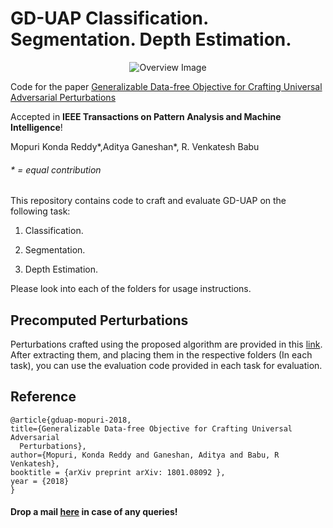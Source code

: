 # GD-UAP   Classification. Segmentation. Depth Estimation.

<center> <img src="GD-UAP-overview-latest-variation.png" alt="Overview Image"> </center>
  
Code for the paper [Generalizable Data-free Objective for Crafting Universal Adversarial Perturbations](https://arxiv.org/abs/1801.08092)

Accepted in **IEEE Transactions on Pattern Analysis and Machine Intelligence**!

Mopuri Konda Reddy*,Aditya Ganeshan*, R. Venkatesh Babu

###### * = equal contribution 

This repository contains code to craft and evaluate GD-UAP on the following task:

1) Classification.

2) Segmentation.

3) Depth Estimation.

Please look into each of the folders for usage instructions.

## Precomputed Perturbations

Perturbations crafted using the proposed algorithm are provided in this [link](https://www.dropbox.com/s/ixjzg4itx10nhid/perturbations.tar.gz?dl=0). After extracting them, and placing them in the respective folders (In each task), you can use the evaluation code provided in each task for evaluation.

## Reference

```
@article{gduap-mopuri-2018,
title={Generalizable Data-free Objective for Crafting Universal Adversarial
  Perturbations},
author={Mopuri, Konda Reddy and Ganeshan, Aditya and Babu, R Venkatesh},
booktitle = {arXiv preprint arXiv: 1801.08092 },
year = {2018}
}
```
#### Drop a mail [here](mailto:adityaganeshan@gmail.com) in case of any queries!

